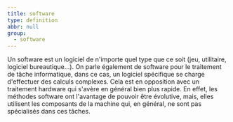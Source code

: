 ```yaml
---
title: software
type: definition
abbr: null
group:
  - software
---
```

Un software est un logiciel de n'importe quel type que ce soit (jeu, utilitaire, logiciel bureautique...). On parle également de software pour le traitement de tâche informatique, dans ce cas, un logiciel spécifique se charge d'effectuer des calculs complexes. Cela est en opposition avec un traitement hardware qui s'avère en général bien plus rapide. En effet, les méthodes software ont l'avantage de pouvoir être évolutive, mais, elles utilisent les composants de la machine qui, en général, ne sont pas spécialisés dans ces tâches.

